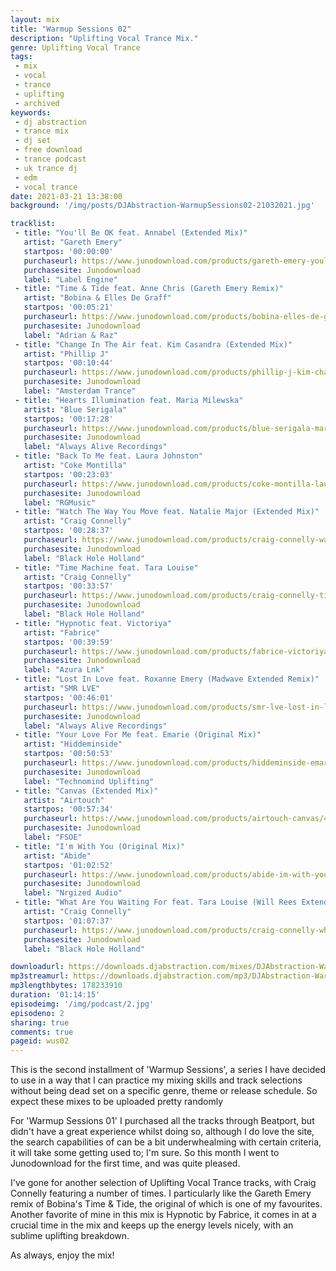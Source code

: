 ```yaml
---
layout: mix
title: "Warmup Sessions 02"
description: "Uplifting Vocal Trance Mix."
genre: Uplifting Vocal Trance
tags:
 - mix
 - vocal
 - trance
 - uplifting
 - archived
keywords:
 - dj abstraction
 - trance mix
 - dj set
 - free download
 - trance podcast
 - uk trance dj
 - edm
 - vocal trance
date: 2021-03-21 13:38:00
background: '/img/posts/DJAbstraction-WarmupSessions02-21032021.jpg'

tracklist:
 - title: "You'll Be OK feat. Annabel (Extended Mix)"
   artist: "Gareth Emery"
   startpos: '00:00:00'
   purchaseurl: https://www.junodownload.com/products/gareth-emery-youll-be-ok-the-remixes/4990708-02/?track_number=2
   purchasesite: Junodownload
   label: "Label Engine"
 - title: "Time & Tide feat. Anne Chris (Gareth Emery Remix)"
   artist: "Bobina & Elles De Graff"
   startpos: '00:05:21'
   purchaseurl: https://www.junodownload.com/products/bobina-elles-de-graaf-anne-time-tide/4993615-02/?track_number=4
   purchasesite: Junodownload
   label: "Adrian & Raz"
 - title: "Change In The Air feat. Kim Casandra (Extended Mix)"
   artist: "Phillip J"
   startpos: '00:10:44'
   purchaseurl: https://www.junodownload.com/products/phillip-j-kim-change-in-the-air/4985504-02/?track_number=2
   purchasesite: Junodownload
   label: "Amsterdam Trance"
 - title: "Hearts Illumination feat. Maria Milewska"
   artist: "Blue Serigala"
   startpos: '00:17:28'
   purchaseurl: https://www.junodownload.com/products/blue-serigala-maria-hearts-illumination-extended-mix/4974368-02/
   purchasesite: Junodownload
   label: "Always Alive Recordings"
 - title: "Back To Me feat. Laura Johnston"
   artist: "Coke Montilla"
   startpos: '00:23:03'
   purchaseurl: https://www.junodownload.com/products/coke-montilla-laura-johnston-back-to-me/4827595-02/
   purchasesite: Junodownload
   label: "RGMusic"
 - title: "Watch The Way You Move feat. Natalie Major (Extended Mix)"
   artist: "Craig Connelly"
   startpos: '00:28:37'
   purchaseurl: https://www.junodownload.com/products/craig-connelly-watch-the-way-you-move/4842893-02/?track_number=1
   purchasesite: Junodownload
   label: "Black Hole Holland"
 - title: "Time Machine feat. Tara Louise"
   artist: "Craig Connelly"
   startpos: '00:33:57'
   purchaseurl: https://www.junodownload.com/products/craig-connelly-time-machine-paul-denton-extended/4873149-02/
   purchasesite: Junodownload
   label: "Black Hole Holland"
 - title: "Hypnotic feat. Victoriya"
   artist: "Fabrice"
   startpos: '00:39:59'
   purchaseurl: https://www.junodownload.com/products/fabrice-victoriya-hypnotic-original-mix/4984704-02/
   purchasesite: Junodownload
   label: "Azura Lnk"
 - title: "Lost In Love feat. Roxanne Emery (Madwave Extended Remix)"
   artist: "SMR LVE"
   startpos: '00:46:01'
   purchaseurl: https://www.junodownload.com/products/smr-lve-lost-in-love-madwave-extended/4953316-02/
   purchasesite: Junodownload
   label: "Always Alive Recordings"
 - title: "Your Love For Me feat. Emarie (Original Mix)"
   artist: "Hiddeminside"
   startpos: '00:50:53'
   purchaseurl: https://www.junodownload.com/products/hiddeminside-emarie-your-love-for-me/4942974-02/?track_number=1
   purchasesite: Junodownload
   label: "Technomind Uplifting"
 - title: "Canvas (Extended Mix)"
   artist: "Airtouch"
   startpos: '00:57:34'
   purchaseurl: https://www.junodownload.com/products/airtouch-canvas/4987381-02/?track_number=3
   purchasesite: Junodownload
   label: "FSOE"
 - title: "I'm With You (Original Mix)"
   artist: "Abide"
   startpos: '01:02:52'
   purchaseurl: https://www.junodownload.com/products/abide-im-with-you/4995895-02/
   purchasesite: Junodownload
   label: "Nrgized Audio"
 - title: "What Are You Waiting For feat. Tara Louise (Will Rees Extended Remix)"
   artist: "Craig Connelly"
   startpos: '01:07:37'
   purchaseurl: https://www.junodownload.com/products/craig-connelly-what-are-you-waiting-for/4930001-02/?track_number=1
   purchasesite: Junodownload
   label: "Black Hole Holland"

downloadurl: https://downloads.djabstraction.com/mixes/DJAbstraction-WarmupSessions02-21032021.zip
mp3streamurl: https://downloads.djabstraction.com/mp3/DJAbstraction-WarmupSessions02-21032021.mp3
mp3lengthbytes: 178233910
duration: '01:14:15'
episodeimg: '/img/podcast/2.jpg'
episodeno: 2
sharing: true
comments: true
pageid: wus02
---
```


This is the second installment of 'Warmup Sessions', a series I have decided to use in a way that I can practice my mixing skills and track selections without being dead set on a specific genre, theme or release schedule. So expect these mixes to be uploaded pretty randomly

For 'Warmup Sessions 01' I purchased all the tracks through Beatport, but didn't have a great experience whilst doing so, although I do love the site, the search capabilities of can be a bit underwhealming with certain criteria, it will take some getting used to; I'm sure. So this month I went to Junodownload for the first time, and was quite pleased.

I've gone for another selection of Uplifting Vocal Trance tracks, with Craig Connelly featuring a number of times. I particularly like the Gareth Emery remix of Bobina's Time & Tide, the original of which is one of my favourites.  Another favorite of mine in this mix is Hypnotic by Fabrice, it comes in at a crucial time in the mix and keeps up the energy levels nicely, with an sublime uplifting breakdown.

As always, enjoy the mix!